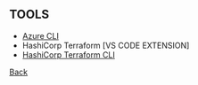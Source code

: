 ## TOOLS

- [Azure CLI](https://learn.microsoft.com/en-us/cli/azure/install-azure-cli-windows?tabs=azure-cli#install-or-update)
- HashiCorp Terraform [VS CODE EXTENSION]
- [HashiCorp Terraform CLI](https://developer.hashicorp.com/terraform/install)


[Back](../README.md)